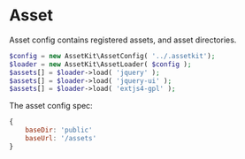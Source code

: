 Asset
============

Asset config contains registered assets, and asset directories.

```php
$config = new AssetKit\AssetConfig( '../.assetkit');
$loader = new AssetKit\AssetLoader( $config );
$assets[] = $loader->load( 'jquery' );
$assets[] = $loader->load( 'jquery-ui' );
$assets[] = $loader->load( 'extjs4-gpl' );
```

The asset config spec:


```js
{
    baseDir: 'public'
    baseUrl: '/assets'
}
```
